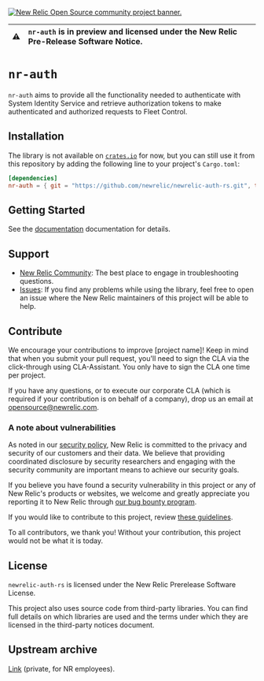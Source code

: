 <a href="https://opensource.newrelic.com/oss-category/#community-project"><picture><source media="(prefers-color-scheme: dark)" srcset="https://github.com/newrelic/opensource-website/raw/main/src/images/categories/dark/Community_Project.png"><source media="(prefers-color-scheme: light)" srcset="https://github.com/newrelic/opensource-website/raw/main/src/images/categories/Community_Project.png"><img alt="New Relic Open Source community project banner." src="https://github.com/newrelic/opensource-website/raw/main/src/images/categories/Community_Project.png"></picture></a>

| ⚠️ | `nr-auth` is in preview and licensed under the New Relic Pre-Release Software Notice. |
|----|:----------------------------------------------------------------------------------------------------|

# `nr-auth`

`nr-auth` aims to provide all the functionality needed to authenticate with System Identity Service and retrieve
authorization tokens to make authenticated and authorized requests to Fleet Control.

## Installation

The library is not available on [`crates.io`](https://crates.io/) for now, but you can still use it from this repository by adding the following line to your project's `Cargo.toml`:

```toml
[dependencies]
nr-auth = { git = "https://github.com/newrelic/newrelic-auth-rs.git", tag = "0.0.4" }
```

## Getting Started

See the [documentation](https://newrelic.github.io/newrelic-auth-rs/) documentation for details.

## Support

* [New Relic Community](https://forum.newrelic.com/): The best place to engage in troubleshooting questions.
* [Issues](https://github.com/newrelic/newrelic-auth-rs/issues): If you find any problems while using the library, feel free to open an issue where the New Relic maintainers of this project will be able to help.

## Contribute

We encourage your contributions to improve [project name]! Keep in mind that when you submit your pull request, you'll need to sign the CLA via the click-through using CLA-Assistant. You only have to sign the CLA one time per project.

If you have any questions, or to execute our corporate CLA (which is required if your contribution is on behalf of a company), drop us an email at <opensource@newrelic.com>.

### A note about vulnerabilities

As noted in our [security policy](../../security/policy), New Relic is committed to the privacy and security of our customers and their data. We believe that providing coordinated disclosure by security researchers and engaging with the security community are important means to achieve our security goals.

If you believe you have found a security vulnerability in this project or any of New Relic's products or websites, we welcome and greatly appreciate you reporting it to New Relic through [our bug bounty program](https://docs.newrelic.com/docs/security/security-privacy/information-security/report-security-vulnerabilities/).

If you would like to contribute to this project, review [these guidelines](./CONTRIBUTING.md).

To all contributors, we thank you! Without your contribution, this project would not be what it is today.

## License

`newrelic-auth-rs` is licensed under the New Relic Prerelease Software License.

This project also uses source code from third-party libraries. You can find full details on which libraries are used and the terms under which they are licensed in the third-party notices document.

## Upstream archive

[Link](https://github.com/newrelic/newrelic-oauth-client-rs) (private, for NR employees).
